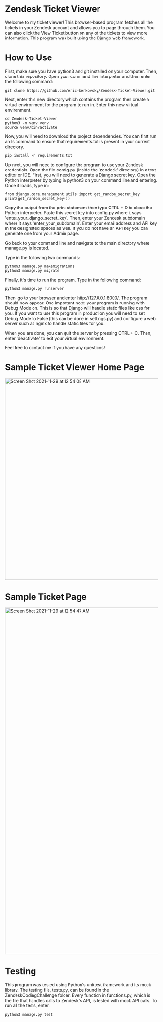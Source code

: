 # Zendesk Ticket Viewer

Welcome to my ticket viewer! This browser-based program fetches all the tickets in your Zendesk account and allows you to page through them. You can also click the View Ticket button on any of the tickets to view more information. This program was built using the Django web framework.

# How to Use

First, make sure you have python3 and git installed on your computer. Then, clone this repository. Open your command line interpreter and then enter the following command:
```
git clone https://github.com/eric-berkovsky/Zendesk-Ticket-Viewer.git
```

Next, enter this new directory which contains the program then create a virtual environment for the program to run in. Enter this new virtual environment. 
```
cd Zendesk-Ticket-Viewer 
python3 -m venv venv
source venv/bin/activate
```

Now, you will need to download the project dependencies. You can first run an ls command to ensure that requirements.txt is present in your current directory. 
```
pip install -r requirements.txt
```

Up next, you will need to configure the program to use your Zendesk credentials. Open the file config.py (inside the 'zendesk' directory) in a text editor or IDE. 
First, you will need to generate a Django secret key. Open the Python interpreter by typing in python3 on your command line and entering. Once it loads, type in:
```
from django.core.management.utils import get_random_secret_key
print(get_random_secret_key())
```
Copy the output from the print statement then type CTRL + D to close the Python interpreter. Paste this secret key into config.py where it says 'enter_your_django_secret_key'.
Then, enter your Zendesk subdomain where it says 'enter_your_subdomain'. Enter your email address and API key in the designated spaces as well. If you do not have an API key you can generate one from your Admin page. 

Go back to your command line and navigate to the main directory where manage.py is located. 

Type in the following two commands:
```
python3 manage.py makemigrations
python3 manage.py migrate
```

Finally, it's time to run the program. Type in the following command:
```
python3 manage.py runserver
```
Then, go to your browser and enter http://127.0.0.1:8000/. The program should now appear. 
One important note: your program is running with Debug Mode on. This is so that Django will handle static files like css for you. If you want to use this program in production you will need to set Debug Mode to False (this can be done in settings.py) and configure a web server such as nginx to handle static files for you. 

When you are done, you can quit the server by pressing CTRL + C. Then, enter 'deactivate' to exit your virtual environment. 

Feel free to contact me if you have any questions!

# Sample Ticket Viewer Home Page

<img width="662" alt="Screen Shot 2021-11-29 at 12 54 08 AM" src="https://user-images.githubusercontent.com/52947849/143836931-c2756e96-ffa1-4fcd-a131-f81c2ac5e94e.png">

# Sample Ticket Page

<img width="1138" alt="Screen Shot 2021-11-29 at 12 54 47 AM" src="https://user-images.githubusercontent.com/52947849/143837029-9a8f6b40-b0c3-45d2-9e69-7919fe799964.png">

# Testing

This program was tested using Python's unittest framework and its mock library. The testing file, tests.py, can be found in the ZendeskCodingChallenge folder. Every function in functions.py, which is the file that handles calls to Zendesk's API, is tested with mock API calls. To run all the tests, enter:
```
python3 manage.py test
```


